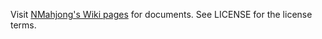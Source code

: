 Visit [NMahjong's Wiki pages][1] for documents. See LICENSE for the license terms.

[1]: https://github.com/yuizumi/nmahjong/wiki
